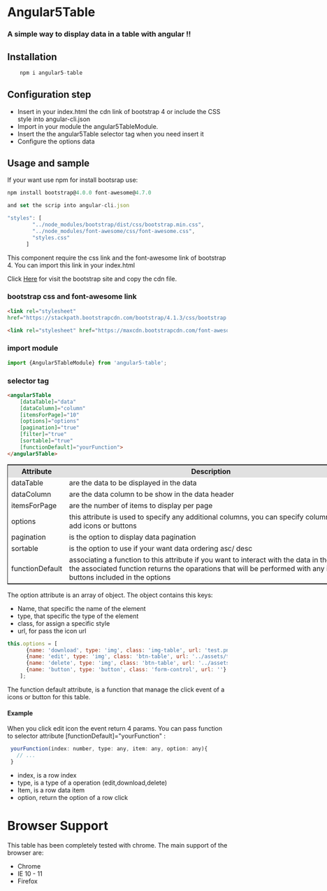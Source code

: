 # Angular5Table

### A simple way to display data in a table with angular !!

## Installation

``` javascript
    npm i angular5-table
```

## Configuration step 

* Insert in your index.html the cdn link of bootstrap 4 or include the CSS style into angular-cli.json
* Import in your module the angular5TableModule.
* Insert the the angular5Table selector tag when you need insert it
* Configure the options data

## Usage and sample
If your want use npm for install bootsrap use:

```javascript
npm install bootstrap@4.0.0 font-awesome@4.7.0

and set the scrip into angular-cli.json

"styles": [
        "../node_modules/bootstrap/dist/css/bootstrap.min.css",
        "../node_modules/font-awesome/css/font-awesome.css",
        "styles.css"
      ]
```
This component require the css link and the font-awesome link of bootstrap 4. You can import this link in your index.html

Click [Here](https://getbootstrap.com/docs/4.1/getting-started/introduction/) for visit the bootstrap site and copy the cdn file.


### bootstrap css and font-awesome link

```html
<link rel="stylesheet"
href="https://stackpath.bootstrapcdn.com/bootstrap/4.1.3/css/bootstrap.min.css" integrity="sha384-MCw98/SFnGE8fJT3GXwEOngsV7Zt27NXFoaoApmYm81iuXoPkFOJwJ8ERdknLPMO" crossorigin="anonymous">

<link rel="stylesheet" href="https://maxcdn.bootstrapcdn.com/font-awesome/4.7.0/css/font-awesome.min.css">
```

### import module

```javascript
import {Angular5TableModule} from 'angular5-table';
```

### selector tag 

```html
<angular5Table 
    [dataTable]="data"
    [dataColumn]="column"
    [itemsForPage]="10"
    [options]="options"
    [pagination]="true"
    [filter]="true"
    [sortable]="true"
    [functionDefault]="yourFunction">
</angular5Table>
```

<table style="width: 800px; border: 1px solid">
    <tr style="background-color: #e1e1e1">
        <th>Attribute</th>
        <th>Description</th>
    </tr>
    <tr>
        <td>dataTable</td>
        <td>are the data to be displayed in the data</td>
    </tr>
    <tr>
        <td>dataColumn</td>
        <td>are the data column to be show in the data header</td>
    </tr>
    <tr>
        <td>itemsForPage</td>
        <td>are the number of items to display per page</td>
    </tr>
    <tr>
        <td>options</td>
        <td>this attribute is used to specify any additional columns, you can specify columns to add icons or buttons</td>
    </tr>
    <tr>
        <td>pagination</td>
        <td>is the option to display data pagination</td>
    </tr>
    <tr>
        <td>sortable</td>
        <td>is the option to use if your want data ordering asc/ desc</td>
    </tr>
    <tr>
        <td>functionDefault</td>
        <td>
        associating a function to this attribute if you want to interact with the data in the data, the associated function returns the oparations that will be performed with any icons or buttons included in the options
        </td>
    </tr>
</table>

The option attribute is an array of object. The object contains this keys:

* Name, that specific the name of the element
* type, that specific the type of the element
* class, for assign a specific style
* url, for pass the icon url

``` javascript
this.options = [
      {name: 'download', type: 'img', class: 'img-table', url: 'test.png'},
      {name: 'edit', type: 'img', class: 'btn-table', url: '../assets/test.png'},
      {name: 'delete', type: 'img', class: 'btn-table', url: '../assets/test.png'},
      {name: 'button', type: 'button', class: 'form-control', url: ''},
    ];
```

The function default attribute, is a function that manage the click event of a icons or button for this table.

#### Example
When you click edit icon the event return 4 params. You can pass function to selector attribute [functionDefault]="yourFunction" :

```javascript
 yourFunction(index: number, type: any, item: any, option: any){
   // ... 
 }
```

* index, is a row index
* type, is a type of a operation (edit,download,delete)
* Item, is a row data item
* option, return the option of a row click


# Browser Support
This table has been completely tested with chrome. The main support of the browser are:

* Chrome 
* IE 10 - 11
* Firefox